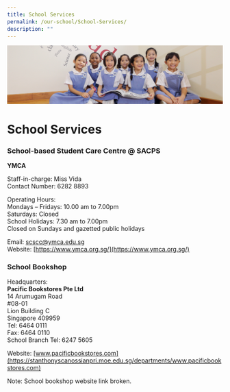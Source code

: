 ```yaml
---
title: School Services
permalink: /our-school/School-Services/
description: ""
---
```

![](/images/UsefulVideos.jpg)

School Services
===============

### **School-based Student Care Centre @ SACPS**

<b>YMCA</b>

Staff-in-charge: Miss Vida  
Contact Number: 6282 8893

Operating Hours:  
Mondays – Fridays: 10.00 am to 7.00pm  
Saturdays: Closed  
School Holidays: 7.30 am to 7.00pm  
Closed on Sundays and gazetted public holidays

Email: [scscc@ymca.edu.sg](mailto:scscc@ymca.edu.sg)  
Website: [https://www.ymca.org.sg/](https://www.ymca.org.sg/)



### **School Bookshop** 


Headquarters:                                                                                                  
<b>Pacific Bookstores Pte Ltd</b>  
14 Arumugam Road  
#08-01  
Lion Building C  
Singapore 409959  
Tel: 6464 0111  
Fax: 6464 0110  
School Branch Tel: 6247 5605

Website: [www.pacificbookstores.com](https://stanthonyscanossianpri.moe.edu.sg/departments/www.pacificbookstores.com)

Note: School bookshop website link broken. 